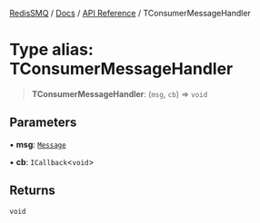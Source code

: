 [RedisSMQ](../../../README.md) / [Docs](../../README.md) / [API Reference](../README.md) / TConsumerMessageHandler

# Type alias: TConsumerMessageHandler

> **TConsumerMessageHandler**: (`msg`, `cb`) => `void`

## Parameters

▪ **msg**: [`Message`](../classes/Message.md)

▪ **cb**: `ICallback`<`void`>

## Returns

`void`

